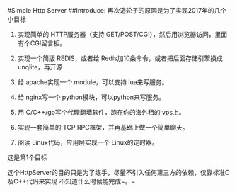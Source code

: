 #Simple Http Server
##Introduce:
再次造轮子的原因是为了实现2017年的几个小目标

1. 实现简单的 HTTP服务器（支持 GET/POST/CGI），然后用浏览器访问，里面有个CGI留言板。

2. 实现一个简版 REDIS，或者给 Redis加10条命令，或者把后面存储引擎换成 unqlite，再开源

3. 给 apache实现一个 module，可以支持 lua来写服务。

4. 给 nginx写一个 python模块，可以python来写服务。

5. 用 C/C++/go写个代理翻墙软件，跑在你的海外租的 vps上。

6. 实现一套简单的 TCP RPC框架，并再基础上做一个简单聊天。

7. 阅读 Linux代码，应用层实现一个 Linux的定时器。

这是第1个目标

这个HttpServer的目的只是为了练手，尽量不引入任何第三方的依赖，仅靠标准C及C++代码来实现
不知道什么时候能完成=。=

